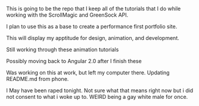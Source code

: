 This is going to be the repo that I keep all of the tutorials that I do while working with the ScrollMagic and GreenSock API.

I plan to use this as a base to create a performance first portfolio site.

This will display my apptitude for design, animation, and development.

Still working through these animation tutorials

Possibly moving back to Angular 2.0 after I finish these

Was working on this at work, but left my computer there. Updating README.md from phone.

I May have been raped tonight. Not sure what that means right now but i did not consent to what i woke up to. WEIRD being a gay white male for once.
